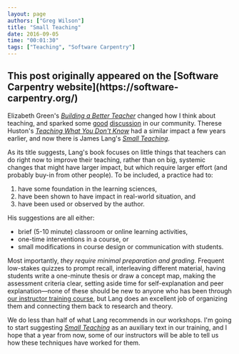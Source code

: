 ```yaml
---
layout: page
authors: ["Greg Wilson"]
title: "Small Teaching"
date: 2016-09-05
time: "00:01:30"
tags: ["Teaching", "Software Carpentry"]
---
```


<h2>This post originally appeared on the [Software Carpentry website](https://software-carpentry.org/)</h2>

Elizabeth Green's *[Building a Better Teacher]({{site.url}}/blog/2014/09/building-better-teachers.html)*
changed how I think about teaching,
and sparked some [good]({{site.url}}/blog/2014/09/further-thoughts-on-better-teachers.html)
[discussion]({{site.url}}/blog/2014/09/more-thoughts-on-better-teachers.html)
in our community.
Therese Huston's *[Teaching What You Don't Know](https://www.amazon.com/Teaching-What-You-Don%E2%80%99t-Know/dp/0674066170/)*
had a similar impact a few years earlier,
and now there is James Lang's *[Small Teaching](https://www.amazon.com/Small-Teaching-Everyday-Lessons-Learning/dp/1118944496/)*.

As its title suggests,
Lang's book focuses on little things that teachers can do right now to improve their teaching,
rather than on big, systemic changes that might have larger impact,
but which require larger effort (and probably buy-in from other people).
To be included,
a practice had to:

1. have some foundation in the learning sciences,
2. have been shown to have impact in real-world situation, and
3. have been used or observed by the author.

His suggestions are all either:

* brief (5-10 minute) classroom or online learning activities,
* one-time interventions in a course, or
* small modifications in course design or communication with students.

Most importantly,
*they require minimal preparation and grading*.
Frequent low-stakes quizzes to prompt recall,
interleaving different material,
having students write a one-minute thesis or draw a concept map,
making the assessment criteria clear,
setting aside time for self-explanation and peer explanation—none of these should be new to
anyone who has been through [our instructor training course]({{site.training_url}}),
but Lang does an excellent job of organizing them
and connecting them back to research and theory.

We do less than half of what Lang recommends in our workshops.
I'm going to start suggesting *[Small Teaching](https://www.amazon.com/Small-Teaching-Everyday-Lessons-Learning/dp/1118944496/)*
as an auxiliary text in our training,
and I hope that a year from now,
some of our instructors will be able to tell us how these techniques have worked for them.
